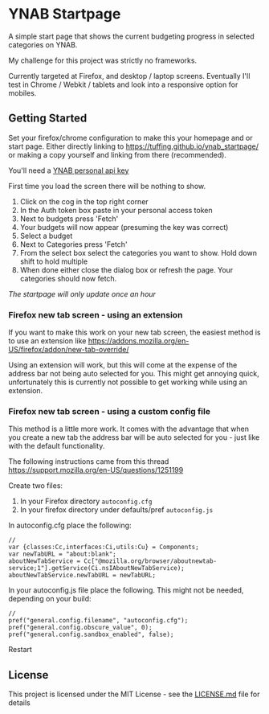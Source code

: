 # YNAB Startpage

A simple start page that shows the current budgeting progress in selected categories on YNAB. 

My challenge for this project was strictly no frameworks. 

Currently targeted at Firefox, and desktop / laptop screens. Eventually I'll test in Chrome / Webkit / tablets and look into a responsive option for mobiles. 

## Getting Started

Set your firefox/chrome configuration to make this your homepage and or start page. Either directly linking to https://tuffing.github.io/ynab_startpage/ or making a copy yourself and linking from there (recommended).

You'll need a [YNAB personal api key](https://api.youneedabudget.com/#personal-access-tokens)

First time you load the screen there will be nothing to show.

 1. Click on the cog in the top right corner
 2. In the Auth token box paste in your personal access token
 3. Next to budgets press 'Fetch'
 4. Your budgets will now appear (presuming the key was correct)
 5. Select a budget
 6. Next to Categories press 'Fetch'
 7. From the select box select the categories you want to show. Hold down shift to hold multiple
 8. When done either close the dialog box or refresh the page. Your categories should now fetch.

*The startpage will only update once an hour*

### Firefox new tab screen - using an extension

If you want to make this work on your new tab screen, the easiest method is to use an extension like https://addons.mozilla.org/en-US/firefox/addon/new-tab-override/

Using an extension will work, but this will come at the expense of the address bar not being auto selected for you. This might get annoying quick, unfortunately this is currently not possible to get working while using an extension.

### Firefox new tab screen - using a custom config file

This method is a little more work. It comes with the advantage that when you create a new tab the address bar will be auto selected for you - just like with the default functionality.

The following instructions came from this thread https://support.mozilla.org/en-US/questions/1251199

Create two files:

 1. In your Firefox directory `autoconfig.cfg`
 2. In your firefox directory under defaults/pref `autoconfig.js`


In autoconfig.cfg place the following:
```
//
var {classes:Cc,interfaces:Ci,utils:Cu} = Components;
var newTabURL = "about:blank";
aboutNewTabService = Cc["@mozilla.org/browser/aboutnewtab-service;1"].getService(Ci.nsIAboutNewTabService);
aboutNewTabService.newTabURL = newTabURL;
```

In your autoconfig.js file place the following. This might not be needed, depending on your build:
```
//
pref("general.config.filename", "autoconfig.cfg");
pref("general.config.obscure_value", 0);
pref("general.config.sandbox_enabled", false);
```

Restart 


## License

This project is licensed under the MIT License - see the [LICENSE.md](LICENSE.md) file for details


